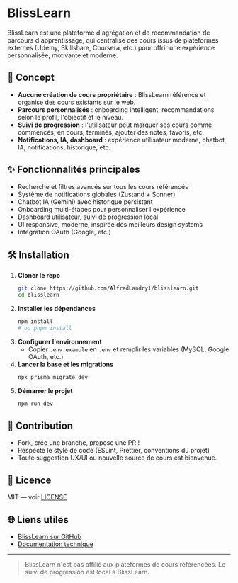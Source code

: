 # BlissLearn

BlissLearn est une plateforme d'agrégation et de recommandation de parcours d'apprentissage, qui centralise des cours issus de plateformes externes (Udemy, Skillshare, Coursera, etc.) pour offrir une expérience personnalisée, motivante et moderne.

## 🚀 Concept
- **Aucune création de cours propriétaire** : BlissLearn référence et organise des cours existants sur le web.
- **Parcours personnalisés** : onboarding intelligent, recommandations selon le profil, l'objectif et le niveau.
- **Suivi de progression** : l'utilisateur peut marquer ses cours comme commencés, en cours, terminés, ajouter des notes, favoris, etc.
- **Notifications, IA, dashboard** : expérience utilisateur moderne, chatbot IA, notifications, historique, etc.

## ✨ Fonctionnalités principales
- Recherche et filtres avancés sur tous les cours référencés
- Système de notifications globales (Zustand + Sonner)
- Chatbot IA (Gemini) avec historique persistant
- Onboarding multi-étapes pour personnaliser l'expérience
- Dashboard utilisateur, suivi de progression local
- UI responsive, moderne, inspirée des meilleurs design systems
- Intégration OAuth (Google, etc.)

## 🛠️ Installation
1. **Cloner le repo**
   ```sh
   git clone https://github.com/AlfredLandry1/blisslearn.git
   cd blisslearn
   ```
2. **Installer les dépendances**
   ```sh
   npm install
   # ou pnpm install
   ```
3. **Configurer l'environnement**
   - Copier `.env.example` en `.env` et remplir les variables (MySQL, Google OAuth, etc.)
4. **Lancer la base et les migrations**
   ```sh
   npx prisma migrate dev
   ```
5. **Démarrer le projet**
   ```sh
   npm run dev
   ```

## 🤝 Contribution
- Fork, crée une branche, propose une PR !
- Respecte le style de code (ESLint, Prettier, conventions du projet)
- Toute suggestion UX/UI ou nouvelle source de cours est bienvenue.

## 📄 Licence
MIT — voir [LICENSE](./LICENSE)

## 🌐 Liens utiles
- [BlissLearn sur GitHub](https://github.com/AlfredLandry1/blisslearn)
- [Documentation technique](./docs/)

---

> BlissLearn n'est pas affilié aux plateformes de cours référencées. Le suivi de progression est local à BlissLearn.
